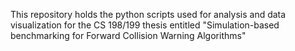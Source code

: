 This repository holds the python scripts used for analysis and data visualization for the CS 198/199 thesis entitled "Simulation-based benchmarking for Forward Collision Warning Algorithms"


